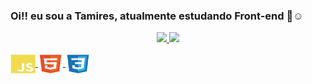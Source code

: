 ### Oi!! eu sou a Tamires, atualmente estudando Front-end 👋☺️

<div align="center">
  <a href="https://github.com/Tamireslopesf">
  <img height="180em" src="https://github-readme-stats.vercel.app/api?username=Tamireslopesf&show_icons=true&theme=panda&include_all_commits=true&count_private=true"/>
  <img height="180em" src="https://github-readme-stats.vercel.app/api/top-langs/?username=Tamireslopesf&layout=compact&langs_count=7&theme=panda"/>
</div>

<div style="display: inline_block"><br>
  <img align="center" alt="Tami-Js" height="30" width="40" src="https://raw.githubusercontent.com/devicons/devicon/master/icons/javascript/javascript-plain.svg">
  <img align="center" alt="Tami-HTML" height="30" width="40" src="https://raw.githubusercontent.com/devicons/devicon/master/icons/html5/html5-original.svg">
  <img align="center" alt="Tami-CSS" height="30" width="40" src="https://raw.githubusercontent.com/devicons/devicon/master/icons/css3/css3-original.svg">
</div>
